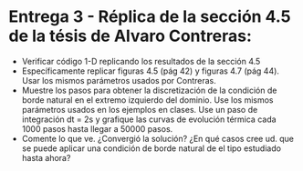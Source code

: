# Entrega 3 - Réplica de la sección 4.5 de la tésis de Alvaro Contreras:

* Verificar código 1-D replicando los resultados de la sección 4.5
* Específicamente replicar figuras 4.5 (pág 42) y figuras 4.7 (pág 44). Usar los mismos parámetros usados por Contreras. 
* Muestre los pasos para obtener la discretización de la condición de borde natural en el extremo izquierdo del dominio. Use los mismos parámetros usados en los ejemplos en clases. Use un paso de integración dt = 2s y grafique las curvas de evolución térmica cada 1000 pasos hasta llegar a 50000 pasos. 
* Comente lo que ve. ¿Convergió la solución? ¿En qué casos cree ud. que se puede aplicar una condición de borde natural de el tipo estudiado hasta ahora?

